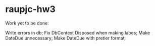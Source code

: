 # raupjc-hw3

Work yet to be done:

Write errors in db;
Fix DbContext Disposed when making labes;
Make DateDue unnecessary;
Make DateDue with pretier format;
